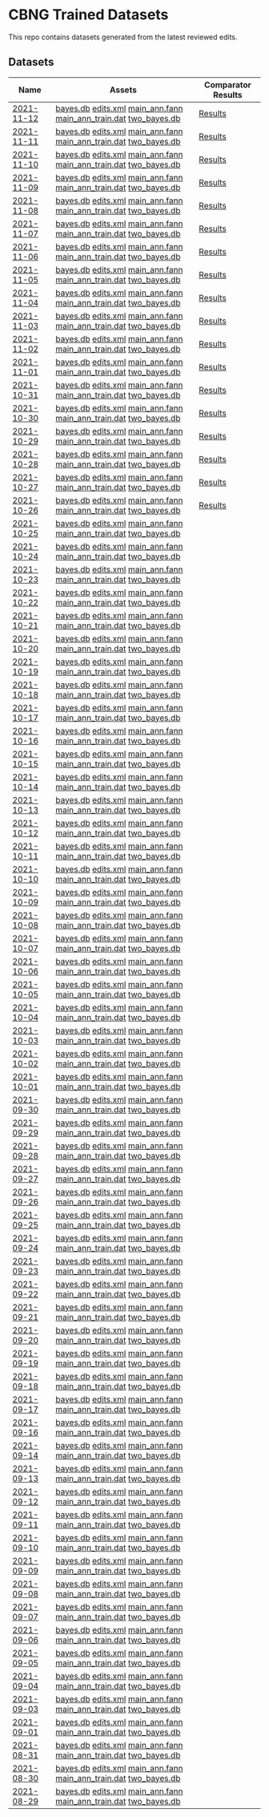 # CBNG Trained Datasets

This repo contains datasets generated from the latest reviewed edits.

## Datasets

| Name | Assets | Comparator Results |
| ---- | ------ | ------------------ |
| [2021-11-12](https://github.com/cluebotng/trained-datasets/releases/tag/2021-11-12) | [bayes.db](https://github.com/cluebotng/trained-datasets/releases/download/2021-11-12/bayes.db) [edits.xml](https://github.com/cluebotng/trained-datasets/releases/download/2021-11-12/edits.xml) [main_ann.fann](https://github.com/cluebotng/trained-datasets/releases/download/2021-11-12/main_ann.fann) [main_ann_train.dat](https://github.com/cluebotng/trained-datasets/releases/download/2021-11-12/main_ann_train.dat) [two_bayes.db](https://github.com/cluebotng/trained-datasets/releases/download/2021-11-12/two_bayes.db) | [Results](https://github.com/cluebotng/trained-datasets/releases/download/2021-11-12/comparator.md) |
| [2021-11-11](https://github.com/cluebotng/trained-datasets/releases/tag/2021-11-11) | [bayes.db](https://github.com/cluebotng/trained-datasets/releases/download/2021-11-11/bayes.db) [edits.xml](https://github.com/cluebotng/trained-datasets/releases/download/2021-11-11/edits.xml) [main_ann.fann](https://github.com/cluebotng/trained-datasets/releases/download/2021-11-11/main_ann.fann) [main_ann_train.dat](https://github.com/cluebotng/trained-datasets/releases/download/2021-11-11/main_ann_train.dat) [two_bayes.db](https://github.com/cluebotng/trained-datasets/releases/download/2021-11-11/two_bayes.db) | [Results](https://github.com/cluebotng/trained-datasets/releases/download/2021-11-11/comparator.md) |
| [2021-11-10](https://github.com/cluebotng/trained-datasets/releases/tag/2021-11-10) | [bayes.db](https://github.com/cluebotng/trained-datasets/releases/download/2021-11-10/bayes.db) [edits.xml](https://github.com/cluebotng/trained-datasets/releases/download/2021-11-10/edits.xml) [main_ann.fann](https://github.com/cluebotng/trained-datasets/releases/download/2021-11-10/main_ann.fann) [main_ann_train.dat](https://github.com/cluebotng/trained-datasets/releases/download/2021-11-10/main_ann_train.dat) [two_bayes.db](https://github.com/cluebotng/trained-datasets/releases/download/2021-11-10/two_bayes.db) | [Results](https://github.com/cluebotng/trained-datasets/releases/download/2021-11-10/comparator.md) |
| [2021-11-09](https://github.com/cluebotng/trained-datasets/releases/tag/2021-11-09) | [bayes.db](https://github.com/cluebotng/trained-datasets/releases/download/2021-11-09/bayes.db) [edits.xml](https://github.com/cluebotng/trained-datasets/releases/download/2021-11-09/edits.xml) [main_ann.fann](https://github.com/cluebotng/trained-datasets/releases/download/2021-11-09/main_ann.fann) [main_ann_train.dat](https://github.com/cluebotng/trained-datasets/releases/download/2021-11-09/main_ann_train.dat) [two_bayes.db](https://github.com/cluebotng/trained-datasets/releases/download/2021-11-09/two_bayes.db) | [Results](https://github.com/cluebotng/trained-datasets/releases/download/2021-11-09/comparator.md) |
| [2021-11-08](https://github.com/cluebotng/trained-datasets/releases/tag/2021-11-08) | [bayes.db](https://github.com/cluebotng/trained-datasets/releases/download/2021-11-08/bayes.db) [edits.xml](https://github.com/cluebotng/trained-datasets/releases/download/2021-11-08/edits.xml) [main_ann.fann](https://github.com/cluebotng/trained-datasets/releases/download/2021-11-08/main_ann.fann) [main_ann_train.dat](https://github.com/cluebotng/trained-datasets/releases/download/2021-11-08/main_ann_train.dat) [two_bayes.db](https://github.com/cluebotng/trained-datasets/releases/download/2021-11-08/two_bayes.db) | [Results](https://github.com/cluebotng/trained-datasets/releases/download/2021-11-08/comparator.md) |
| [2021-11-07](https://github.com/cluebotng/trained-datasets/releases/tag/2021-11-07) | [bayes.db](https://github.com/cluebotng/trained-datasets/releases/download/2021-11-07/bayes.db) [edits.xml](https://github.com/cluebotng/trained-datasets/releases/download/2021-11-07/edits.xml) [main_ann.fann](https://github.com/cluebotng/trained-datasets/releases/download/2021-11-07/main_ann.fann) [main_ann_train.dat](https://github.com/cluebotng/trained-datasets/releases/download/2021-11-07/main_ann_train.dat) [two_bayes.db](https://github.com/cluebotng/trained-datasets/releases/download/2021-11-07/two_bayes.db) | [Results](https://github.com/cluebotng/trained-datasets/releases/download/2021-11-07/comparator.md) |
| [2021-11-06](https://github.com/cluebotng/trained-datasets/releases/tag/2021-11-06) | [bayes.db](https://github.com/cluebotng/trained-datasets/releases/download/2021-11-06/bayes.db) [edits.xml](https://github.com/cluebotng/trained-datasets/releases/download/2021-11-06/edits.xml) [main_ann.fann](https://github.com/cluebotng/trained-datasets/releases/download/2021-11-06/main_ann.fann) [main_ann_train.dat](https://github.com/cluebotng/trained-datasets/releases/download/2021-11-06/main_ann_train.dat) [two_bayes.db](https://github.com/cluebotng/trained-datasets/releases/download/2021-11-06/two_bayes.db) | [Results](https://github.com/cluebotng/trained-datasets/releases/download/2021-11-06/comparator.md) |
| [2021-11-05](https://github.com/cluebotng/trained-datasets/releases/tag/2021-11-05) | [bayes.db](https://github.com/cluebotng/trained-datasets/releases/download/2021-11-05/bayes.db) [edits.xml](https://github.com/cluebotng/trained-datasets/releases/download/2021-11-05/edits.xml) [main_ann.fann](https://github.com/cluebotng/trained-datasets/releases/download/2021-11-05/main_ann.fann) [main_ann_train.dat](https://github.com/cluebotng/trained-datasets/releases/download/2021-11-05/main_ann_train.dat) [two_bayes.db](https://github.com/cluebotng/trained-datasets/releases/download/2021-11-05/two_bayes.db) | [Results](https://github.com/cluebotng/trained-datasets/releases/download/2021-11-05/comparator.md) |
| [2021-11-04](https://github.com/cluebotng/trained-datasets/releases/tag/2021-11-04) | [bayes.db](https://github.com/cluebotng/trained-datasets/releases/download/2021-11-04/bayes.db) [edits.xml](https://github.com/cluebotng/trained-datasets/releases/download/2021-11-04/edits.xml) [main_ann.fann](https://github.com/cluebotng/trained-datasets/releases/download/2021-11-04/main_ann.fann) [main_ann_train.dat](https://github.com/cluebotng/trained-datasets/releases/download/2021-11-04/main_ann_train.dat) [two_bayes.db](https://github.com/cluebotng/trained-datasets/releases/download/2021-11-04/two_bayes.db) | [Results](https://github.com/cluebotng/trained-datasets/releases/download/2021-11-04/comparator.md) |
| [2021-11-03](https://github.com/cluebotng/trained-datasets/releases/tag/2021-11-03) | [bayes.db](https://github.com/cluebotng/trained-datasets/releases/download/2021-11-03/bayes.db) [edits.xml](https://github.com/cluebotng/trained-datasets/releases/download/2021-11-03/edits.xml) [main_ann.fann](https://github.com/cluebotng/trained-datasets/releases/download/2021-11-03/main_ann.fann) [main_ann_train.dat](https://github.com/cluebotng/trained-datasets/releases/download/2021-11-03/main_ann_train.dat) [two_bayes.db](https://github.com/cluebotng/trained-datasets/releases/download/2021-11-03/two_bayes.db) | [Results](https://github.com/cluebotng/trained-datasets/releases/download/2021-11-03/comparator.md) |
| [2021-11-02](https://github.com/cluebotng/trained-datasets/releases/tag/2021-11-02) | [bayes.db](https://github.com/cluebotng/trained-datasets/releases/download/2021-11-02/bayes.db) [edits.xml](https://github.com/cluebotng/trained-datasets/releases/download/2021-11-02/edits.xml) [main_ann.fann](https://github.com/cluebotng/trained-datasets/releases/download/2021-11-02/main_ann.fann) [main_ann_train.dat](https://github.com/cluebotng/trained-datasets/releases/download/2021-11-02/main_ann_train.dat) [two_bayes.db](https://github.com/cluebotng/trained-datasets/releases/download/2021-11-02/two_bayes.db) | [Results](https://github.com/cluebotng/trained-datasets/releases/download/2021-11-02/comparator.md) |
| [2021-11-01](https://github.com/cluebotng/trained-datasets/releases/tag/2021-11-01) | [bayes.db](https://github.com/cluebotng/trained-datasets/releases/download/2021-11-01/bayes.db) [edits.xml](https://github.com/cluebotng/trained-datasets/releases/download/2021-11-01/edits.xml) [main_ann.fann](https://github.com/cluebotng/trained-datasets/releases/download/2021-11-01/main_ann.fann) [main_ann_train.dat](https://github.com/cluebotng/trained-datasets/releases/download/2021-11-01/main_ann_train.dat) [two_bayes.db](https://github.com/cluebotng/trained-datasets/releases/download/2021-11-01/two_bayes.db) | [Results](https://github.com/cluebotng/trained-datasets/releases/download/2021-11-01/comparator.md) |
| [2021-10-31](https://github.com/cluebotng/trained-datasets/releases/tag/2021-10-31) | [bayes.db](https://github.com/cluebotng/trained-datasets/releases/download/2021-10-31/bayes.db) [edits.xml](https://github.com/cluebotng/trained-datasets/releases/download/2021-10-31/edits.xml) [main_ann.fann](https://github.com/cluebotng/trained-datasets/releases/download/2021-10-31/main_ann.fann) [main_ann_train.dat](https://github.com/cluebotng/trained-datasets/releases/download/2021-10-31/main_ann_train.dat) [two_bayes.db](https://github.com/cluebotng/trained-datasets/releases/download/2021-10-31/two_bayes.db) | [Results](https://github.com/cluebotng/trained-datasets/releases/download/2021-10-31/comparator.md) |
| [2021-10-30](https://github.com/cluebotng/trained-datasets/releases/tag/2021-10-30) | [bayes.db](https://github.com/cluebotng/trained-datasets/releases/download/2021-10-30/bayes.db) [edits.xml](https://github.com/cluebotng/trained-datasets/releases/download/2021-10-30/edits.xml) [main_ann.fann](https://github.com/cluebotng/trained-datasets/releases/download/2021-10-30/main_ann.fann) [main_ann_train.dat](https://github.com/cluebotng/trained-datasets/releases/download/2021-10-30/main_ann_train.dat) [two_bayes.db](https://github.com/cluebotng/trained-datasets/releases/download/2021-10-30/two_bayes.db) | [Results](https://github.com/cluebotng/trained-datasets/releases/download/2021-10-30/comparator.md) |
| [2021-10-29](https://github.com/cluebotng/trained-datasets/releases/tag/2021-10-29) | [bayes.db](https://github.com/cluebotng/trained-datasets/releases/download/2021-10-29/bayes.db) [edits.xml](https://github.com/cluebotng/trained-datasets/releases/download/2021-10-29/edits.xml) [main_ann.fann](https://github.com/cluebotng/trained-datasets/releases/download/2021-10-29/main_ann.fann) [main_ann_train.dat](https://github.com/cluebotng/trained-datasets/releases/download/2021-10-29/main_ann_train.dat) [two_bayes.db](https://github.com/cluebotng/trained-datasets/releases/download/2021-10-29/two_bayes.db) | [Results](https://github.com/cluebotng/trained-datasets/releases/download/2021-10-29/comparator.md) |
| [2021-10-28](https://github.com/cluebotng/trained-datasets/releases/tag/2021-10-28) | [bayes.db](https://github.com/cluebotng/trained-datasets/releases/download/2021-10-28/bayes.db) [edits.xml](https://github.com/cluebotng/trained-datasets/releases/download/2021-10-28/edits.xml) [main_ann.fann](https://github.com/cluebotng/trained-datasets/releases/download/2021-10-28/main_ann.fann) [main_ann_train.dat](https://github.com/cluebotng/trained-datasets/releases/download/2021-10-28/main_ann_train.dat) [two_bayes.db](https://github.com/cluebotng/trained-datasets/releases/download/2021-10-28/two_bayes.db) | [Results](https://github.com/cluebotng/trained-datasets/releases/download/2021-10-28/comparator.md) |
| [2021-10-27](https://github.com/cluebotng/trained-datasets/releases/tag/2021-10-27) | [bayes.db](https://github.com/cluebotng/trained-datasets/releases/download/2021-10-27/bayes.db) [edits.xml](https://github.com/cluebotng/trained-datasets/releases/download/2021-10-27/edits.xml) [main_ann.fann](https://github.com/cluebotng/trained-datasets/releases/download/2021-10-27/main_ann.fann) [main_ann_train.dat](https://github.com/cluebotng/trained-datasets/releases/download/2021-10-27/main_ann_train.dat) [two_bayes.db](https://github.com/cluebotng/trained-datasets/releases/download/2021-10-27/two_bayes.db) | [Results](https://github.com/cluebotng/trained-datasets/releases/download/2021-10-27/comparator.md) |
| [2021-10-26](https://github.com/cluebotng/trained-datasets/releases/tag/2021-10-26) | [bayes.db](https://github.com/cluebotng/trained-datasets/releases/download/2021-10-26/bayes.db) [edits.xml](https://github.com/cluebotng/trained-datasets/releases/download/2021-10-26/edits.xml) [main_ann.fann](https://github.com/cluebotng/trained-datasets/releases/download/2021-10-26/main_ann.fann) [main_ann_train.dat](https://github.com/cluebotng/trained-datasets/releases/download/2021-10-26/main_ann_train.dat) [two_bayes.db](https://github.com/cluebotng/trained-datasets/releases/download/2021-10-26/two_bayes.db) | [Results](https://github.com/cluebotng/trained-datasets/releases/download/2021-10-26/comparator.md) |
| [2021-10-25](https://github.com/cluebotng/trained-datasets/releases/tag/2021-10-25) | [bayes.db](https://github.com/cluebotng/trained-datasets/releases/download/2021-10-25/bayes.db) [edits.xml](https://github.com/cluebotng/trained-datasets/releases/download/2021-10-25/edits.xml) [main_ann.fann](https://github.com/cluebotng/trained-datasets/releases/download/2021-10-25/main_ann.fann) [main_ann_train.dat](https://github.com/cluebotng/trained-datasets/releases/download/2021-10-25/main_ann_train.dat) [two_bayes.db](https://github.com/cluebotng/trained-datasets/releases/download/2021-10-25/two_bayes.db) |  |
| [2021-10-24](https://github.com/cluebotng/trained-datasets/releases/tag/2021-10-24) | [bayes.db](https://github.com/cluebotng/trained-datasets/releases/download/2021-10-24/bayes.db) [edits.xml](https://github.com/cluebotng/trained-datasets/releases/download/2021-10-24/edits.xml) [main_ann.fann](https://github.com/cluebotng/trained-datasets/releases/download/2021-10-24/main_ann.fann) [main_ann_train.dat](https://github.com/cluebotng/trained-datasets/releases/download/2021-10-24/main_ann_train.dat) [two_bayes.db](https://github.com/cluebotng/trained-datasets/releases/download/2021-10-24/two_bayes.db) |  |
| [2021-10-23](https://github.com/cluebotng/trained-datasets/releases/tag/2021-10-23) | [bayes.db](https://github.com/cluebotng/trained-datasets/releases/download/2021-10-23/bayes.db) [edits.xml](https://github.com/cluebotng/trained-datasets/releases/download/2021-10-23/edits.xml) [main_ann.fann](https://github.com/cluebotng/trained-datasets/releases/download/2021-10-23/main_ann.fann) [main_ann_train.dat](https://github.com/cluebotng/trained-datasets/releases/download/2021-10-23/main_ann_train.dat) [two_bayes.db](https://github.com/cluebotng/trained-datasets/releases/download/2021-10-23/two_bayes.db) |  |
| [2021-10-22](https://github.com/cluebotng/trained-datasets/releases/tag/2021-10-22) | [bayes.db](https://github.com/cluebotng/trained-datasets/releases/download/2021-10-22/bayes.db) [edits.xml](https://github.com/cluebotng/trained-datasets/releases/download/2021-10-22/edits.xml) [main_ann.fann](https://github.com/cluebotng/trained-datasets/releases/download/2021-10-22/main_ann.fann) [main_ann_train.dat](https://github.com/cluebotng/trained-datasets/releases/download/2021-10-22/main_ann_train.dat) [two_bayes.db](https://github.com/cluebotng/trained-datasets/releases/download/2021-10-22/two_bayes.db) |  |
| [2021-10-21](https://github.com/cluebotng/trained-datasets/releases/tag/2021-10-21) | [bayes.db](https://github.com/cluebotng/trained-datasets/releases/download/2021-10-21/bayes.db) [edits.xml](https://github.com/cluebotng/trained-datasets/releases/download/2021-10-21/edits.xml) [main_ann.fann](https://github.com/cluebotng/trained-datasets/releases/download/2021-10-21/main_ann.fann) [main_ann_train.dat](https://github.com/cluebotng/trained-datasets/releases/download/2021-10-21/main_ann_train.dat) [two_bayes.db](https://github.com/cluebotng/trained-datasets/releases/download/2021-10-21/two_bayes.db) |  |
| [2021-10-20](https://github.com/cluebotng/trained-datasets/releases/tag/2021-10-20) | [bayes.db](https://github.com/cluebotng/trained-datasets/releases/download/2021-10-20/bayes.db) [edits.xml](https://github.com/cluebotng/trained-datasets/releases/download/2021-10-20/edits.xml) [main_ann.fann](https://github.com/cluebotng/trained-datasets/releases/download/2021-10-20/main_ann.fann) [main_ann_train.dat](https://github.com/cluebotng/trained-datasets/releases/download/2021-10-20/main_ann_train.dat) [two_bayes.db](https://github.com/cluebotng/trained-datasets/releases/download/2021-10-20/two_bayes.db) |  |
| [2021-10-19](https://github.com/cluebotng/trained-datasets/releases/tag/2021-10-19) | [bayes.db](https://github.com/cluebotng/trained-datasets/releases/download/2021-10-19/bayes.db) [edits.xml](https://github.com/cluebotng/trained-datasets/releases/download/2021-10-19/edits.xml) [main_ann.fann](https://github.com/cluebotng/trained-datasets/releases/download/2021-10-19/main_ann.fann) [main_ann_train.dat](https://github.com/cluebotng/trained-datasets/releases/download/2021-10-19/main_ann_train.dat) [two_bayes.db](https://github.com/cluebotng/trained-datasets/releases/download/2021-10-19/two_bayes.db) |  |
| [2021-10-18](https://github.com/cluebotng/trained-datasets/releases/tag/2021-10-18) | [bayes.db](https://github.com/cluebotng/trained-datasets/releases/download/2021-10-18/bayes.db) [edits.xml](https://github.com/cluebotng/trained-datasets/releases/download/2021-10-18/edits.xml) [main_ann.fann](https://github.com/cluebotng/trained-datasets/releases/download/2021-10-18/main_ann.fann) [main_ann_train.dat](https://github.com/cluebotng/trained-datasets/releases/download/2021-10-18/main_ann_train.dat) [two_bayes.db](https://github.com/cluebotng/trained-datasets/releases/download/2021-10-18/two_bayes.db) |  |
| [2021-10-17](https://github.com/cluebotng/trained-datasets/releases/tag/2021-10-17) | [bayes.db](https://github.com/cluebotng/trained-datasets/releases/download/2021-10-17/bayes.db) [edits.xml](https://github.com/cluebotng/trained-datasets/releases/download/2021-10-17/edits.xml) [main_ann.fann](https://github.com/cluebotng/trained-datasets/releases/download/2021-10-17/main_ann.fann) [main_ann_train.dat](https://github.com/cluebotng/trained-datasets/releases/download/2021-10-17/main_ann_train.dat) [two_bayes.db](https://github.com/cluebotng/trained-datasets/releases/download/2021-10-17/two_bayes.db) |  |
| [2021-10-16](https://github.com/cluebotng/trained-datasets/releases/tag/2021-10-16) | [bayes.db](https://github.com/cluebotng/trained-datasets/releases/download/2021-10-16/bayes.db) [edits.xml](https://github.com/cluebotng/trained-datasets/releases/download/2021-10-16/edits.xml) [main_ann.fann](https://github.com/cluebotng/trained-datasets/releases/download/2021-10-16/main_ann.fann) [main_ann_train.dat](https://github.com/cluebotng/trained-datasets/releases/download/2021-10-16/main_ann_train.dat) [two_bayes.db](https://github.com/cluebotng/trained-datasets/releases/download/2021-10-16/two_bayes.db) |  |
| [2021-10-15](https://github.com/cluebotng/trained-datasets/releases/tag/2021-10-15) | [bayes.db](https://github.com/cluebotng/trained-datasets/releases/download/2021-10-15/bayes.db) [edits.xml](https://github.com/cluebotng/trained-datasets/releases/download/2021-10-15/edits.xml) [main_ann.fann](https://github.com/cluebotng/trained-datasets/releases/download/2021-10-15/main_ann.fann) [main_ann_train.dat](https://github.com/cluebotng/trained-datasets/releases/download/2021-10-15/main_ann_train.dat) [two_bayes.db](https://github.com/cluebotng/trained-datasets/releases/download/2021-10-15/two_bayes.db) |  |
| [2021-10-14](https://github.com/cluebotng/trained-datasets/releases/tag/2021-10-14) | [bayes.db](https://github.com/cluebotng/trained-datasets/releases/download/2021-10-14/bayes.db) [edits.xml](https://github.com/cluebotng/trained-datasets/releases/download/2021-10-14/edits.xml) [main_ann.fann](https://github.com/cluebotng/trained-datasets/releases/download/2021-10-14/main_ann.fann) [main_ann_train.dat](https://github.com/cluebotng/trained-datasets/releases/download/2021-10-14/main_ann_train.dat) [two_bayes.db](https://github.com/cluebotng/trained-datasets/releases/download/2021-10-14/two_bayes.db) |  |
| [2021-10-13](https://github.com/cluebotng/trained-datasets/releases/tag/2021-10-13) | [bayes.db](https://github.com/cluebotng/trained-datasets/releases/download/2021-10-13/bayes.db) [edits.xml](https://github.com/cluebotng/trained-datasets/releases/download/2021-10-13/edits.xml) [main_ann.fann](https://github.com/cluebotng/trained-datasets/releases/download/2021-10-13/main_ann.fann) [main_ann_train.dat](https://github.com/cluebotng/trained-datasets/releases/download/2021-10-13/main_ann_train.dat) [two_bayes.db](https://github.com/cluebotng/trained-datasets/releases/download/2021-10-13/two_bayes.db) |  |
| [2021-10-12](https://github.com/cluebotng/trained-datasets/releases/tag/2021-10-12) | [bayes.db](https://github.com/cluebotng/trained-datasets/releases/download/2021-10-12/bayes.db) [edits.xml](https://github.com/cluebotng/trained-datasets/releases/download/2021-10-12/edits.xml) [main_ann.fann](https://github.com/cluebotng/trained-datasets/releases/download/2021-10-12/main_ann.fann) [main_ann_train.dat](https://github.com/cluebotng/trained-datasets/releases/download/2021-10-12/main_ann_train.dat) [two_bayes.db](https://github.com/cluebotng/trained-datasets/releases/download/2021-10-12/two_bayes.db) |  |
| [2021-10-11](https://github.com/cluebotng/trained-datasets/releases/tag/2021-10-11) | [bayes.db](https://github.com/cluebotng/trained-datasets/releases/download/2021-10-11/bayes.db) [edits.xml](https://github.com/cluebotng/trained-datasets/releases/download/2021-10-11/edits.xml) [main_ann.fann](https://github.com/cluebotng/trained-datasets/releases/download/2021-10-11/main_ann.fann) [main_ann_train.dat](https://github.com/cluebotng/trained-datasets/releases/download/2021-10-11/main_ann_train.dat) [two_bayes.db](https://github.com/cluebotng/trained-datasets/releases/download/2021-10-11/two_bayes.db) |  |
| [2021-10-10](https://github.com/cluebotng/trained-datasets/releases/tag/2021-10-10) | [bayes.db](https://github.com/cluebotng/trained-datasets/releases/download/2021-10-10/bayes.db) [edits.xml](https://github.com/cluebotng/trained-datasets/releases/download/2021-10-10/edits.xml) [main_ann.fann](https://github.com/cluebotng/trained-datasets/releases/download/2021-10-10/main_ann.fann) [main_ann_train.dat](https://github.com/cluebotng/trained-datasets/releases/download/2021-10-10/main_ann_train.dat) [two_bayes.db](https://github.com/cluebotng/trained-datasets/releases/download/2021-10-10/two_bayes.db) |  |
| [2021-10-09](https://github.com/cluebotng/trained-datasets/releases/tag/2021-10-09) | [bayes.db](https://github.com/cluebotng/trained-datasets/releases/download/2021-10-09/bayes.db) [edits.xml](https://github.com/cluebotng/trained-datasets/releases/download/2021-10-09/edits.xml) [main_ann.fann](https://github.com/cluebotng/trained-datasets/releases/download/2021-10-09/main_ann.fann) [main_ann_train.dat](https://github.com/cluebotng/trained-datasets/releases/download/2021-10-09/main_ann_train.dat) [two_bayes.db](https://github.com/cluebotng/trained-datasets/releases/download/2021-10-09/two_bayes.db) |  |
| [2021-10-08](https://github.com/cluebotng/trained-datasets/releases/tag/2021-10-08) | [bayes.db](https://github.com/cluebotng/trained-datasets/releases/download/2021-10-08/bayes.db) [edits.xml](https://github.com/cluebotng/trained-datasets/releases/download/2021-10-08/edits.xml) [main_ann.fann](https://github.com/cluebotng/trained-datasets/releases/download/2021-10-08/main_ann.fann) [main_ann_train.dat](https://github.com/cluebotng/trained-datasets/releases/download/2021-10-08/main_ann_train.dat) [two_bayes.db](https://github.com/cluebotng/trained-datasets/releases/download/2021-10-08/two_bayes.db) |  |
| [2021-10-07](https://github.com/cluebotng/trained-datasets/releases/tag/2021-10-07) | [bayes.db](https://github.com/cluebotng/trained-datasets/releases/download/2021-10-07/bayes.db) [edits.xml](https://github.com/cluebotng/trained-datasets/releases/download/2021-10-07/edits.xml) [main_ann.fann](https://github.com/cluebotng/trained-datasets/releases/download/2021-10-07/main_ann.fann) [main_ann_train.dat](https://github.com/cluebotng/trained-datasets/releases/download/2021-10-07/main_ann_train.dat) [two_bayes.db](https://github.com/cluebotng/trained-datasets/releases/download/2021-10-07/two_bayes.db) |  |
| [2021-10-06](https://github.com/cluebotng/trained-datasets/releases/tag/2021-10-06) | [bayes.db](https://github.com/cluebotng/trained-datasets/releases/download/2021-10-06/bayes.db) [edits.xml](https://github.com/cluebotng/trained-datasets/releases/download/2021-10-06/edits.xml) [main_ann.fann](https://github.com/cluebotng/trained-datasets/releases/download/2021-10-06/main_ann.fann) [main_ann_train.dat](https://github.com/cluebotng/trained-datasets/releases/download/2021-10-06/main_ann_train.dat) [two_bayes.db](https://github.com/cluebotng/trained-datasets/releases/download/2021-10-06/two_bayes.db) |  |
| [2021-10-05](https://github.com/cluebotng/trained-datasets/releases/tag/2021-10-05) | [bayes.db](https://github.com/cluebotng/trained-datasets/releases/download/2021-10-05/bayes.db) [edits.xml](https://github.com/cluebotng/trained-datasets/releases/download/2021-10-05/edits.xml) [main_ann.fann](https://github.com/cluebotng/trained-datasets/releases/download/2021-10-05/main_ann.fann) [main_ann_train.dat](https://github.com/cluebotng/trained-datasets/releases/download/2021-10-05/main_ann_train.dat) [two_bayes.db](https://github.com/cluebotng/trained-datasets/releases/download/2021-10-05/two_bayes.db) |  |
| [2021-10-04](https://github.com/cluebotng/trained-datasets/releases/tag/2021-10-04) | [bayes.db](https://github.com/cluebotng/trained-datasets/releases/download/2021-10-04/bayes.db) [edits.xml](https://github.com/cluebotng/trained-datasets/releases/download/2021-10-04/edits.xml) [main_ann.fann](https://github.com/cluebotng/trained-datasets/releases/download/2021-10-04/main_ann.fann) [main_ann_train.dat](https://github.com/cluebotng/trained-datasets/releases/download/2021-10-04/main_ann_train.dat) [two_bayes.db](https://github.com/cluebotng/trained-datasets/releases/download/2021-10-04/two_bayes.db) |  |
| [2021-10-03](https://github.com/cluebotng/trained-datasets/releases/tag/2021-10-03) | [bayes.db](https://github.com/cluebotng/trained-datasets/releases/download/2021-10-03/bayes.db) [edits.xml](https://github.com/cluebotng/trained-datasets/releases/download/2021-10-03/edits.xml) [main_ann.fann](https://github.com/cluebotng/trained-datasets/releases/download/2021-10-03/main_ann.fann) [main_ann_train.dat](https://github.com/cluebotng/trained-datasets/releases/download/2021-10-03/main_ann_train.dat) [two_bayes.db](https://github.com/cluebotng/trained-datasets/releases/download/2021-10-03/two_bayes.db) |  |
| [2021-10-02](https://github.com/cluebotng/trained-datasets/releases/tag/2021-10-02) | [bayes.db](https://github.com/cluebotng/trained-datasets/releases/download/2021-10-02/bayes.db) [edits.xml](https://github.com/cluebotng/trained-datasets/releases/download/2021-10-02/edits.xml) [main_ann.fann](https://github.com/cluebotng/trained-datasets/releases/download/2021-10-02/main_ann.fann) [main_ann_train.dat](https://github.com/cluebotng/trained-datasets/releases/download/2021-10-02/main_ann_train.dat) [two_bayes.db](https://github.com/cluebotng/trained-datasets/releases/download/2021-10-02/two_bayes.db) |  |
| [2021-10-01](https://github.com/cluebotng/trained-datasets/releases/tag/2021-10-01) | [bayes.db](https://github.com/cluebotng/trained-datasets/releases/download/2021-10-01/bayes.db) [edits.xml](https://github.com/cluebotng/trained-datasets/releases/download/2021-10-01/edits.xml) [main_ann.fann](https://github.com/cluebotng/trained-datasets/releases/download/2021-10-01/main_ann.fann) [main_ann_train.dat](https://github.com/cluebotng/trained-datasets/releases/download/2021-10-01/main_ann_train.dat) [two_bayes.db](https://github.com/cluebotng/trained-datasets/releases/download/2021-10-01/two_bayes.db) |  |
| [2021-09-30](https://github.com/cluebotng/trained-datasets/releases/tag/2021-09-30) | [bayes.db](https://github.com/cluebotng/trained-datasets/releases/download/2021-09-30/bayes.db) [edits.xml](https://github.com/cluebotng/trained-datasets/releases/download/2021-09-30/edits.xml) [main_ann.fann](https://github.com/cluebotng/trained-datasets/releases/download/2021-09-30/main_ann.fann) [main_ann_train.dat](https://github.com/cluebotng/trained-datasets/releases/download/2021-09-30/main_ann_train.dat) [two_bayes.db](https://github.com/cluebotng/trained-datasets/releases/download/2021-09-30/two_bayes.db) |  |
| [2021-09-29](https://github.com/cluebotng/trained-datasets/releases/tag/2021-09-29) | [bayes.db](https://github.com/cluebotng/trained-datasets/releases/download/2021-09-29/bayes.db) [edits.xml](https://github.com/cluebotng/trained-datasets/releases/download/2021-09-29/edits.xml) [main_ann.fann](https://github.com/cluebotng/trained-datasets/releases/download/2021-09-29/main_ann.fann) [main_ann_train.dat](https://github.com/cluebotng/trained-datasets/releases/download/2021-09-29/main_ann_train.dat) [two_bayes.db](https://github.com/cluebotng/trained-datasets/releases/download/2021-09-29/two_bayes.db) |  |
| [2021-09-28](https://github.com/cluebotng/trained-datasets/releases/tag/2021-09-28) | [bayes.db](https://github.com/cluebotng/trained-datasets/releases/download/2021-09-28/bayes.db) [edits.xml](https://github.com/cluebotng/trained-datasets/releases/download/2021-09-28/edits.xml) [main_ann.fann](https://github.com/cluebotng/trained-datasets/releases/download/2021-09-28/main_ann.fann) [main_ann_train.dat](https://github.com/cluebotng/trained-datasets/releases/download/2021-09-28/main_ann_train.dat) [two_bayes.db](https://github.com/cluebotng/trained-datasets/releases/download/2021-09-28/two_bayes.db) |  |
| [2021-09-27](https://github.com/cluebotng/trained-datasets/releases/tag/2021-09-27) | [bayes.db](https://github.com/cluebotng/trained-datasets/releases/download/2021-09-27/bayes.db) [edits.xml](https://github.com/cluebotng/trained-datasets/releases/download/2021-09-27/edits.xml) [main_ann.fann](https://github.com/cluebotng/trained-datasets/releases/download/2021-09-27/main_ann.fann) [main_ann_train.dat](https://github.com/cluebotng/trained-datasets/releases/download/2021-09-27/main_ann_train.dat) [two_bayes.db](https://github.com/cluebotng/trained-datasets/releases/download/2021-09-27/two_bayes.db) |  |
| [2021-09-26](https://github.com/cluebotng/trained-datasets/releases/tag/2021-09-26) | [bayes.db](https://github.com/cluebotng/trained-datasets/releases/download/2021-09-26/bayes.db) [edits.xml](https://github.com/cluebotng/trained-datasets/releases/download/2021-09-26/edits.xml) [main_ann.fann](https://github.com/cluebotng/trained-datasets/releases/download/2021-09-26/main_ann.fann) [main_ann_train.dat](https://github.com/cluebotng/trained-datasets/releases/download/2021-09-26/main_ann_train.dat) [two_bayes.db](https://github.com/cluebotng/trained-datasets/releases/download/2021-09-26/two_bayes.db) |  |
| [2021-09-25](https://github.com/cluebotng/trained-datasets/releases/tag/2021-09-25) | [bayes.db](https://github.com/cluebotng/trained-datasets/releases/download/2021-09-25/bayes.db) [edits.xml](https://github.com/cluebotng/trained-datasets/releases/download/2021-09-25/edits.xml) [main_ann.fann](https://github.com/cluebotng/trained-datasets/releases/download/2021-09-25/main_ann.fann) [main_ann_train.dat](https://github.com/cluebotng/trained-datasets/releases/download/2021-09-25/main_ann_train.dat) [two_bayes.db](https://github.com/cluebotng/trained-datasets/releases/download/2021-09-25/two_bayes.db) |  |
| [2021-09-24](https://github.com/cluebotng/trained-datasets/releases/tag/2021-09-24) | [bayes.db](https://github.com/cluebotng/trained-datasets/releases/download/2021-09-24/bayes.db) [edits.xml](https://github.com/cluebotng/trained-datasets/releases/download/2021-09-24/edits.xml) [main_ann.fann](https://github.com/cluebotng/trained-datasets/releases/download/2021-09-24/main_ann.fann) [main_ann_train.dat](https://github.com/cluebotng/trained-datasets/releases/download/2021-09-24/main_ann_train.dat) [two_bayes.db](https://github.com/cluebotng/trained-datasets/releases/download/2021-09-24/two_bayes.db) |  |
| [2021-09-23](https://github.com/cluebotng/trained-datasets/releases/tag/2021-09-23) | [bayes.db](https://github.com/cluebotng/trained-datasets/releases/download/2021-09-23/bayes.db) [edits.xml](https://github.com/cluebotng/trained-datasets/releases/download/2021-09-23/edits.xml) [main_ann.fann](https://github.com/cluebotng/trained-datasets/releases/download/2021-09-23/main_ann.fann) [main_ann_train.dat](https://github.com/cluebotng/trained-datasets/releases/download/2021-09-23/main_ann_train.dat) [two_bayes.db](https://github.com/cluebotng/trained-datasets/releases/download/2021-09-23/two_bayes.db) |  |
| [2021-09-22](https://github.com/cluebotng/trained-datasets/releases/tag/2021-09-22) | [bayes.db](https://github.com/cluebotng/trained-datasets/releases/download/2021-09-22/bayes.db) [edits.xml](https://github.com/cluebotng/trained-datasets/releases/download/2021-09-22/edits.xml) [main_ann.fann](https://github.com/cluebotng/trained-datasets/releases/download/2021-09-22/main_ann.fann) [main_ann_train.dat](https://github.com/cluebotng/trained-datasets/releases/download/2021-09-22/main_ann_train.dat) [two_bayes.db](https://github.com/cluebotng/trained-datasets/releases/download/2021-09-22/two_bayes.db) |  |
| [2021-09-21](https://github.com/cluebotng/trained-datasets/releases/tag/2021-09-21) | [bayes.db](https://github.com/cluebotng/trained-datasets/releases/download/2021-09-21/bayes.db) [edits.xml](https://github.com/cluebotng/trained-datasets/releases/download/2021-09-21/edits.xml) [main_ann.fann](https://github.com/cluebotng/trained-datasets/releases/download/2021-09-21/main_ann.fann) [main_ann_train.dat](https://github.com/cluebotng/trained-datasets/releases/download/2021-09-21/main_ann_train.dat) [two_bayes.db](https://github.com/cluebotng/trained-datasets/releases/download/2021-09-21/two_bayes.db) |  |
| [2021-09-20](https://github.com/cluebotng/trained-datasets/releases/tag/2021-09-20) | [bayes.db](https://github.com/cluebotng/trained-datasets/releases/download/2021-09-20/bayes.db) [edits.xml](https://github.com/cluebotng/trained-datasets/releases/download/2021-09-20/edits.xml) [main_ann.fann](https://github.com/cluebotng/trained-datasets/releases/download/2021-09-20/main_ann.fann) [main_ann_train.dat](https://github.com/cluebotng/trained-datasets/releases/download/2021-09-20/main_ann_train.dat) [two_bayes.db](https://github.com/cluebotng/trained-datasets/releases/download/2021-09-20/two_bayes.db) |  |
| [2021-09-19](https://github.com/cluebotng/trained-datasets/releases/tag/2021-09-19) | [bayes.db](https://github.com/cluebotng/trained-datasets/releases/download/2021-09-19/bayes.db) [edits.xml](https://github.com/cluebotng/trained-datasets/releases/download/2021-09-19/edits.xml) [main_ann.fann](https://github.com/cluebotng/trained-datasets/releases/download/2021-09-19/main_ann.fann) [main_ann_train.dat](https://github.com/cluebotng/trained-datasets/releases/download/2021-09-19/main_ann_train.dat) [two_bayes.db](https://github.com/cluebotng/trained-datasets/releases/download/2021-09-19/two_bayes.db) |  |
| [2021-09-18](https://github.com/cluebotng/trained-datasets/releases/tag/2021-09-18) | [bayes.db](https://github.com/cluebotng/trained-datasets/releases/download/2021-09-18/bayes.db) [edits.xml](https://github.com/cluebotng/trained-datasets/releases/download/2021-09-18/edits.xml) [main_ann.fann](https://github.com/cluebotng/trained-datasets/releases/download/2021-09-18/main_ann.fann) [main_ann_train.dat](https://github.com/cluebotng/trained-datasets/releases/download/2021-09-18/main_ann_train.dat) [two_bayes.db](https://github.com/cluebotng/trained-datasets/releases/download/2021-09-18/two_bayes.db) |  |
| [2021-09-17](https://github.com/cluebotng/trained-datasets/releases/tag/2021-09-17) | [bayes.db](https://github.com/cluebotng/trained-datasets/releases/download/2021-09-17/bayes.db) [edits.xml](https://github.com/cluebotng/trained-datasets/releases/download/2021-09-17/edits.xml) [main_ann.fann](https://github.com/cluebotng/trained-datasets/releases/download/2021-09-17/main_ann.fann) [main_ann_train.dat](https://github.com/cluebotng/trained-datasets/releases/download/2021-09-17/main_ann_train.dat) [two_bayes.db](https://github.com/cluebotng/trained-datasets/releases/download/2021-09-17/two_bayes.db) |  |
| [2021-09-16](https://github.com/cluebotng/trained-datasets/releases/tag/2021-09-16) | [bayes.db](https://github.com/cluebotng/trained-datasets/releases/download/2021-09-16/bayes.db) [edits.xml](https://github.com/cluebotng/trained-datasets/releases/download/2021-09-16/edits.xml) [main_ann.fann](https://github.com/cluebotng/trained-datasets/releases/download/2021-09-16/main_ann.fann) [main_ann_train.dat](https://github.com/cluebotng/trained-datasets/releases/download/2021-09-16/main_ann_train.dat) [two_bayes.db](https://github.com/cluebotng/trained-datasets/releases/download/2021-09-16/two_bayes.db) |  |
| [2021-09-14](https://github.com/cluebotng/trained-datasets/releases/tag/2021-09-14) | [bayes.db](https://github.com/cluebotng/trained-datasets/releases/download/2021-09-14/bayes.db) [edits.xml](https://github.com/cluebotng/trained-datasets/releases/download/2021-09-14/edits.xml) [main_ann.fann](https://github.com/cluebotng/trained-datasets/releases/download/2021-09-14/main_ann.fann) [main_ann_train.dat](https://github.com/cluebotng/trained-datasets/releases/download/2021-09-14/main_ann_train.dat) [two_bayes.db](https://github.com/cluebotng/trained-datasets/releases/download/2021-09-14/two_bayes.db) |  |
| [2021-09-13](https://github.com/cluebotng/trained-datasets/releases/tag/2021-09-13) | [bayes.db](https://github.com/cluebotng/trained-datasets/releases/download/2021-09-13/bayes.db) [edits.xml](https://github.com/cluebotng/trained-datasets/releases/download/2021-09-13/edits.xml) [main_ann.fann](https://github.com/cluebotng/trained-datasets/releases/download/2021-09-13/main_ann.fann) [main_ann_train.dat](https://github.com/cluebotng/trained-datasets/releases/download/2021-09-13/main_ann_train.dat) [two_bayes.db](https://github.com/cluebotng/trained-datasets/releases/download/2021-09-13/two_bayes.db) |  |
| [2021-09-12](https://github.com/cluebotng/trained-datasets/releases/tag/2021-09-12) | [bayes.db](https://github.com/cluebotng/trained-datasets/releases/download/2021-09-12/bayes.db) [edits.xml](https://github.com/cluebotng/trained-datasets/releases/download/2021-09-12/edits.xml) [main_ann.fann](https://github.com/cluebotng/trained-datasets/releases/download/2021-09-12/main_ann.fann) [main_ann_train.dat](https://github.com/cluebotng/trained-datasets/releases/download/2021-09-12/main_ann_train.dat) [two_bayes.db](https://github.com/cluebotng/trained-datasets/releases/download/2021-09-12/two_bayes.db) |  |
| [2021-09-11](https://github.com/cluebotng/trained-datasets/releases/tag/2021-09-11) | [bayes.db](https://github.com/cluebotng/trained-datasets/releases/download/2021-09-11/bayes.db) [edits.xml](https://github.com/cluebotng/trained-datasets/releases/download/2021-09-11/edits.xml) [main_ann.fann](https://github.com/cluebotng/trained-datasets/releases/download/2021-09-11/main_ann.fann) [main_ann_train.dat](https://github.com/cluebotng/trained-datasets/releases/download/2021-09-11/main_ann_train.dat) [two_bayes.db](https://github.com/cluebotng/trained-datasets/releases/download/2021-09-11/two_bayes.db) |  |
| [2021-09-10](https://github.com/cluebotng/trained-datasets/releases/tag/2021-09-10) | [bayes.db](https://github.com/cluebotng/trained-datasets/releases/download/2021-09-10/bayes.db) [edits.xml](https://github.com/cluebotng/trained-datasets/releases/download/2021-09-10/edits.xml) [main_ann.fann](https://github.com/cluebotng/trained-datasets/releases/download/2021-09-10/main_ann.fann) [main_ann_train.dat](https://github.com/cluebotng/trained-datasets/releases/download/2021-09-10/main_ann_train.dat) [two_bayes.db](https://github.com/cluebotng/trained-datasets/releases/download/2021-09-10/two_bayes.db) |  |
| [2021-09-09](https://github.com/cluebotng/trained-datasets/releases/tag/2021-09-09) | [bayes.db](https://github.com/cluebotng/trained-datasets/releases/download/2021-09-09/bayes.db) [edits.xml](https://github.com/cluebotng/trained-datasets/releases/download/2021-09-09/edits.xml) [main_ann.fann](https://github.com/cluebotng/trained-datasets/releases/download/2021-09-09/main_ann.fann) [main_ann_train.dat](https://github.com/cluebotng/trained-datasets/releases/download/2021-09-09/main_ann_train.dat) [two_bayes.db](https://github.com/cluebotng/trained-datasets/releases/download/2021-09-09/two_bayes.db) |  |
| [2021-09-08](https://github.com/cluebotng/trained-datasets/releases/tag/2021-09-08) | [bayes.db](https://github.com/cluebotng/trained-datasets/releases/download/2021-09-08/bayes.db) [edits.xml](https://github.com/cluebotng/trained-datasets/releases/download/2021-09-08/edits.xml) [main_ann.fann](https://github.com/cluebotng/trained-datasets/releases/download/2021-09-08/main_ann.fann) [main_ann_train.dat](https://github.com/cluebotng/trained-datasets/releases/download/2021-09-08/main_ann_train.dat) [two_bayes.db](https://github.com/cluebotng/trained-datasets/releases/download/2021-09-08/two_bayes.db) |  |
| [2021-09-07](https://github.com/cluebotng/trained-datasets/releases/tag/2021-09-07) | [bayes.db](https://github.com/cluebotng/trained-datasets/releases/download/2021-09-07/bayes.db) [edits.xml](https://github.com/cluebotng/trained-datasets/releases/download/2021-09-07/edits.xml) [main_ann.fann](https://github.com/cluebotng/trained-datasets/releases/download/2021-09-07/main_ann.fann) [main_ann_train.dat](https://github.com/cluebotng/trained-datasets/releases/download/2021-09-07/main_ann_train.dat) [two_bayes.db](https://github.com/cluebotng/trained-datasets/releases/download/2021-09-07/two_bayes.db) |  |
| [2021-09-06](https://github.com/cluebotng/trained-datasets/releases/tag/2021-09-06) | [bayes.db](https://github.com/cluebotng/trained-datasets/releases/download/2021-09-06/bayes.db) [edits.xml](https://github.com/cluebotng/trained-datasets/releases/download/2021-09-06/edits.xml) [main_ann.fann](https://github.com/cluebotng/trained-datasets/releases/download/2021-09-06/main_ann.fann) [main_ann_train.dat](https://github.com/cluebotng/trained-datasets/releases/download/2021-09-06/main_ann_train.dat) [two_bayes.db](https://github.com/cluebotng/trained-datasets/releases/download/2021-09-06/two_bayes.db) |  |
| [2021-09-05](https://github.com/cluebotng/trained-datasets/releases/tag/2021-09-05) | [bayes.db](https://github.com/cluebotng/trained-datasets/releases/download/2021-09-05/bayes.db) [edits.xml](https://github.com/cluebotng/trained-datasets/releases/download/2021-09-05/edits.xml) [main_ann.fann](https://github.com/cluebotng/trained-datasets/releases/download/2021-09-05/main_ann.fann) [main_ann_train.dat](https://github.com/cluebotng/trained-datasets/releases/download/2021-09-05/main_ann_train.dat) [two_bayes.db](https://github.com/cluebotng/trained-datasets/releases/download/2021-09-05/two_bayes.db) |  |
| [2021-09-04](https://github.com/cluebotng/trained-datasets/releases/tag/2021-09-04) | [bayes.db](https://github.com/cluebotng/trained-datasets/releases/download/2021-09-04/bayes.db) [edits.xml](https://github.com/cluebotng/trained-datasets/releases/download/2021-09-04/edits.xml) [main_ann.fann](https://github.com/cluebotng/trained-datasets/releases/download/2021-09-04/main_ann.fann) [main_ann_train.dat](https://github.com/cluebotng/trained-datasets/releases/download/2021-09-04/main_ann_train.dat) [two_bayes.db](https://github.com/cluebotng/trained-datasets/releases/download/2021-09-04/two_bayes.db) |  |
| [2021-09-03](https://github.com/cluebotng/trained-datasets/releases/tag/2021-09-03) | [bayes.db](https://github.com/cluebotng/trained-datasets/releases/download/2021-09-03/bayes.db) [edits.xml](https://github.com/cluebotng/trained-datasets/releases/download/2021-09-03/edits.xml) [main_ann.fann](https://github.com/cluebotng/trained-datasets/releases/download/2021-09-03/main_ann.fann) [main_ann_train.dat](https://github.com/cluebotng/trained-datasets/releases/download/2021-09-03/main_ann_train.dat) [two_bayes.db](https://github.com/cluebotng/trained-datasets/releases/download/2021-09-03/two_bayes.db) |  |
| [2021-09-01](https://github.com/cluebotng/trained-datasets/releases/tag/2021-09-01) | [bayes.db](https://github.com/cluebotng/trained-datasets/releases/download/2021-09-01/bayes.db) [edits.xml](https://github.com/cluebotng/trained-datasets/releases/download/2021-09-01/edits.xml) [main_ann.fann](https://github.com/cluebotng/trained-datasets/releases/download/2021-09-01/main_ann.fann) [main_ann_train.dat](https://github.com/cluebotng/trained-datasets/releases/download/2021-09-01/main_ann_train.dat) [two_bayes.db](https://github.com/cluebotng/trained-datasets/releases/download/2021-09-01/two_bayes.db) |  |
| [2021-08-31](https://github.com/cluebotng/trained-datasets/releases/tag/2021-08-31) | [bayes.db](https://github.com/cluebotng/trained-datasets/releases/download/2021-08-31/bayes.db) [edits.xml](https://github.com/cluebotng/trained-datasets/releases/download/2021-08-31/edits.xml) [main_ann.fann](https://github.com/cluebotng/trained-datasets/releases/download/2021-08-31/main_ann.fann) [main_ann_train.dat](https://github.com/cluebotng/trained-datasets/releases/download/2021-08-31/main_ann_train.dat) [two_bayes.db](https://github.com/cluebotng/trained-datasets/releases/download/2021-08-31/two_bayes.db) |  |
| [2021-08-30](https://github.com/cluebotng/trained-datasets/releases/tag/2021-08-30) | [bayes.db](https://github.com/cluebotng/trained-datasets/releases/download/2021-08-30/bayes.db) [edits.xml](https://github.com/cluebotng/trained-datasets/releases/download/2021-08-30/edits.xml) [main_ann.fann](https://github.com/cluebotng/trained-datasets/releases/download/2021-08-30/main_ann.fann) [main_ann_train.dat](https://github.com/cluebotng/trained-datasets/releases/download/2021-08-30/main_ann_train.dat) [two_bayes.db](https://github.com/cluebotng/trained-datasets/releases/download/2021-08-30/two_bayes.db) |  |
| [2021-08-29](https://github.com/cluebotng/trained-datasets/releases/tag/2021-08-29) | [bayes.db](https://github.com/cluebotng/trained-datasets/releases/download/2021-08-29/bayes.db) [edits.xml](https://github.com/cluebotng/trained-datasets/releases/download/2021-08-29/edits.xml) [main_ann.fann](https://github.com/cluebotng/trained-datasets/releases/download/2021-08-29/main_ann.fann) [main_ann_train.dat](https://github.com/cluebotng/trained-datasets/releases/download/2021-08-29/main_ann_train.dat) [two_bayes.db](https://github.com/cluebotng/trained-datasets/releases/download/2021-08-29/two_bayes.db) |  |
